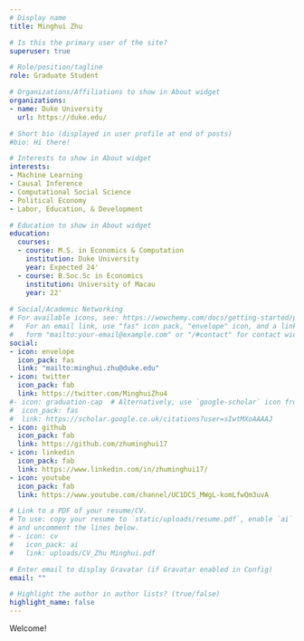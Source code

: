 ```yaml
---
# Display name
title: Minghui Zhu

# Is this the primary user of the site?
superuser: true

# Role/position/tagline
role: Graduate Student

# Organizations/Affiliations to show in About widget
organizations:
- name: Duke University
  url: https://duke.edu/

# Short bio (displayed in user profile at end of posts)
#bio: Hi there!

# Interests to show in About widget
interests:
- Machine Learning
- Causal Inference
- Computational Social Science
- Political Economy
- Labor, Education, & Development

# Education to show in About widget
education:
  courses:
  - course: M.S. in Economics & Computation
    institution: Duke University
    year: Expected 24'
  - course: B.Soc.Sc in Economics
    institution: University of Macau
    year: 22'
 
# Social/Academic Networking
# For available icons, see: https://wowchemy.com/docs/getting-started/page-builder/#icons
#   For an email link, use "fas" icon pack, "envelope" icon, and a link in the
#   form "mailto:your-email@example.com" or "/#contact" for contact widget.
social:
- icon: envelope
  icon_pack: fas
  link: "mailto:minghui.zhu@duke.edu"
- icon: twitter
  icon_pack: fab
  link: https://twitter.com/MinghuiZhu4
#- icon: graduation-cap  # Alternatively, use `google-scholar` icon from `ai` icon pack
#  icon_pack: fas
#  link: https://scholar.google.co.uk/citations?user=sIwtMXoAAAAJ
- icon: github
  icon_pack: fab
  link: https://github.com/zhuminghui17
- icon: linkedin
  icon_pack: fab
  link: https://www.linkedin.com/in/zhuminghui17/
- icon: youtube
  icon_pack: fab
  link: https://www.youtube.com/channel/UC1DCS_MWgL-komLfwQm3uvA

# Link to a PDF of your resume/CV.
# To use: copy your resume to `static/uploads/resume.pdf`, enable `ai` icons in `params.toml`, 
# and uncomment the lines below.
# - icon: cv
#   icon_pack: ai
#   link: uploads/CV_Zhu Minghui.pdf

# Enter email to display Gravatar (if Gravatar enabled in Config)
email: ""

# Highlight the author in author lists? (true/false)
highlight_name: false
---
```


Welcome! 

